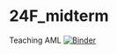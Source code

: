 # 24F_midterm
Teaching AML
[![Binder](https://mybinder.org/badge_logo.svg)](https://mybinder.org/v2/gh/wuld666/24F_midterm_-pz9dfm-FGE-pwzq/HEAD?labpath=Exam1_ITSS_4382_F24.ipynb)
